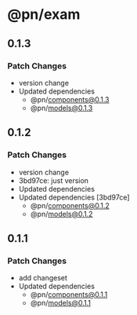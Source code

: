 # @pn/exam

## 0.1.3

### Patch Changes

- version change
- Updated dependencies
  - @pn/components@0.1.3
  - @pn/models@0.1.3

## 0.1.2

### Patch Changes

- version change
- 3bd97ce: just version
- Updated dependencies
- Updated dependencies [3bd97ce]
  - @pn/components@0.1.2
  - @pn/models@0.1.2

## 0.1.1

### Patch Changes

- add changeset
- Updated dependencies
  - @pn/components@0.1.1
  - @pn/models@0.1.1
